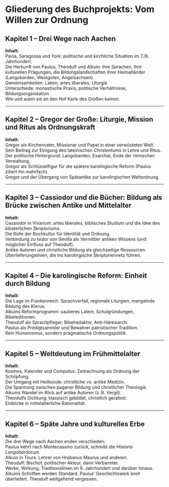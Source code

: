 # Gliederung des Buchprojekts: Vom Willen zur Ordnung

## Kapitel 1 – Drei Wege nach Aachen
**Inhalt:**  
Pavia, Saragossa und York: politische und kirchliche Situation im 7./8. Jahrhundert.  
Die Herkunft von Paulus, Theodulf und Alkuin: ihre Sprachen, ihre kulturellen Prägungen, die Bildungslandschaften ihrer Heimatländer (Langobarden, Westgoten, Angelsachsen).  
Gemeinsamkeiten: Latein, artes liberales, Liturgie.  
Unterschiede: monastische Praxis, politische Verhältnisse, Bildungsorganisation.  
Wie und wann sie an den Hof Karls des Großen kamen.

---

## Kapitel 2 – Gregor der Große: Liturgie, Mission und Ritus als Ordnungskraft
**Inhalt:**  
Gregor als Kirchenvater, Missionar und Papst in einer verwüsteten Welt.  
Sein Beitrag zur Einigung des lateinischen Christentums in Lehre und Ritus.  
Der politische Hintergrund: Langobarden, Exarchat, Ende der römischen Verwaltung.  
Gregor als Schlüsselfigur für die spätere karolingische Reform (Paulus zitiert ihn mehrfach).  
Gregor und der Übergang von Spätantike zur karolingischen Weltordnung.

---

## Kapitel 3 – Cassiodor und die Bücher: Bildung als Brücke zwischen Antike und Mittelalter
**Inhalt:**  
Cassiodor in Vivarium: artes liberales, biblisches Studium und die Idee des klösterlichen Skriptoriums.  
Die Rolle der Buchkultur für Identität und Ordnung.  
Verbindung zu Isidor von Sevilla als Vermittler antiken Wissens (und möglicher Einfluss auf Theodulf).  
Antike Autoren und christliche Bildung als gleichzeitige Ressourcen.  
Überlieferungslinien, die ins karolingische Skriptoriennetz führen.

---

## Kapitel 4 – Die karolingische Reform: Einheit durch Bildung
**Inhalt:**  
Die Lage im Frankenreich: Sprachverfall, regionale Liturgien, mangelnde Bildung des Klerus.  
Alkuins Reformprogramm: sauberes Latein, Schulgründungen, Bibeleditionen.  
Theodulf als Sprachpfleger, Bibelredaktor, Anti-Häresiarch.  
Paulus als Predigtsammler und Bewahrer patristischer Tradition.  
Kein Humanismus, sondern pragmatische Ordnungspolitik.

---

## Kapitel 5 – Weltdeutung im Frühmittelalter
**Inhalt:**  
Kosmos, Kalender und Computus: Zeitrechnung als Ordnung der Schöpfung.  
Der Umgang mit Heilkunde: christliche vs. antike Medizin.  
Die Spannung zwischen paganer Bildung und christlicher Theologie.  
Alkuins Wandel im Blick auf antike Autoren (z. B. Vergil).  
Theodulfs Dichtung: klassisch gebildet, christlich gerahmt.  
Einblicke in mittelalterliche Rationalität.

---

## Kapitel 6 – Späte Jahre und kulturelles Erbe
**Inhalt:**  
Die drei Wege nach Aachen enden verschieden:  
Paulus kehrt nach Montecassino zurück, schreibt die *Historia Langobardorum*.  
Alkuin in Tours: Lehrer von Hrabanus Maurus und anderen.  
Theodulf: Bischof, politischer Akteur, dann Verbannter.  
Werke, Wirkung, Traditionslinien im 9. Jahrhundert und darüber hinaus.  
Alkuins Schriften werden Standard. Paulus’ Geschichtswerk breit überliefert. Theodulf weitgehend vergessen.


